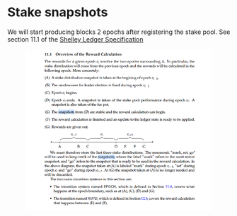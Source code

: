 # Stake snapshots

We will start producing blocks 2 epochs after registering the stake pool. See section 11.1 of the [Shelley Ledger Specification](https://github.com/input-output-hk/cardano-ledger/releases/latest/download/shelley-ledger.pdf)

<figure><img src="../../.gitbook/assets/shelley-spec-.png" alt=""><figcaption></figcaption></figure>
